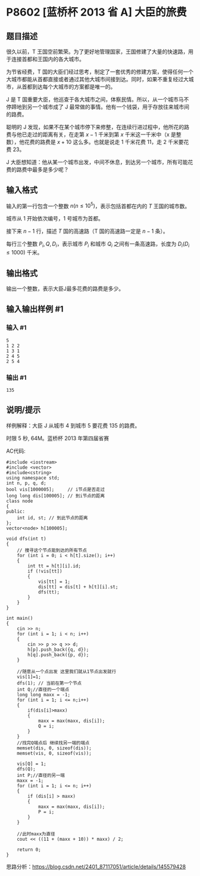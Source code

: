 # P8602 [蓝桥杯 2013 省 A] 大臣的旅费

## 题目描述

很久以前，T 王国空前繁荣。为了更好地管理国家，王国修建了大量的快速路，用于连接首都和王国内的各大城市。

为节省经费，T 国的大臣们经过思考，制定了一套优秀的修建方案，使得任何一个大城市都能从首都直接或者通过其他大城市间接到达。同时，如果不重复经过大城市，从首都到达每个大城市的方案都是唯一的。

J 是 T 国重要大臣，他巡查于各大城市之间，体察民情。所以，从一个城市马不停蹄地到另一个城市成了 J 最常做的事情。他有一个钱袋，用于存放往来城市间的路费。

聪明的 J 发现，如果不在某个城市停下来修整，在连续行进过程中，他所花的路费与他已走过的距离有关，在走第 $x - 1$ 千米到第 $x$ 千米这一千米中（x 是整数），他花费的路费是 $x+10$ 这么多。也就是说走 $1$ 千米花费 $11$，走 $2$ 千米要花费 $23$。

J 大臣想知道：他从某一个城市出发，中间不休息，到达另一个城市，所有可能花费的路费中最多是多少呢？

## 输入格式

输入的第一行包含一个整数 $n(n \le 10^5)$，表示包括首都在内的 $T$ 王国的城市数。

城市从 $1$ 开始依次编号，1 号城市为首都。

接下来 $n-1$ 行，描述 $T$ 国的高速路（T 国的高速路一定是 $n-1$ 条）。

每行三个整数 $P_i,Q,D_i$，表示城市 $P_i$ 和城市 $Q_i$ 之间有一条高速路，长度为 $D_i(D_i \le 1000)$ 千米。

## 输出格式

输出一个整数，表示大臣J最多花费的路费是多少。

## 输入输出样例 #1

### 输入 #1

```
5
1 2 2
1 3 1
2 4 5
2 5 4
```

### 输出 #1

```
135
```

## 说明/提示

样例解释：大臣 J 从城市 $4$ 到城市 $5$ 要花费 $135$ 的路费。

时限 5 秒, 64M。蓝桥杯 2013 年第四届省赛


AC代码:
```
#include <iostream>
#include <vector>
#include<cstring>
using namespace std;
int n, p, q, d;
bool vis[1000005];     // i节点是否走过
long long dis[100005]; // 到i节点的距离
class node
{
public:
    int id, st; // 到此节点的距离
};
vector<node> h[100005];

void dfs(int t)
{
    // 搜寻这个节点能到达的所有节点
    for (int i = 0; i < h[t].size(); i++)
    {
        int tt = h[t][i].id;
        if (!vis[tt])
        {
            vis[tt] = 1;
            dis[tt] = dis[t] + h[t][i].st;
            dfs(tt);
        }
    }
}

int main()
{
    cin >> n;
    for (int i = 1; i < n; i++)
    {
        cin >> p >> q >> d;
        h[p].push_back({q, d});
        h[q].push_back({p, d});
    }

    //随意从一个点出发 这里我们就从1节点出发就行
    vis[1]=1;
    dfs(1); // 当前在第一个节点
    int Q;//直径的一个端点
    long long maxx = -1;
    for (int i = 1; i <= n;i++)
    {
        if(dis[i]>maxx)
        {
            maxx = max(maxx, dis[i]);
            Q = i;
        }
    }
    //找完Q端点后 继续找另一端的端点
    memset(dis, 0, sizeof(dis));
    memset(vis, 0, sizeof(vis));

    vis[Q] = 1;
    dfs(Q);
    int P;//直径的另一端
    maxx = -1;
    for (int i = 1; i <= n; i++)
    {
        if (dis[i] > maxx)
        {
            maxx = max(maxx, dis[i]);
            P = i;
        }
    }
    
    //此时maxx为直径
    cout << ((11 + (maxx + 10)) * maxx) / 2;

    return 0;
}
```
思路分析：https://blog.csdn.net/2401_87117051/article/details/145579428
